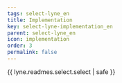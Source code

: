 ```yaml
---
tags: select-lyne_en
title: Implementation
key: select-lyne-implementation_en
parent: select-lyne_en
icon: implementation
order: 3
permalink: false  
---
```

{{ lyne.readmes.select.select | safe }}


